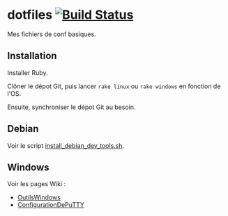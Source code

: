 dotfiles [![Build Status](https://secure.travis-ci.org/sroccaserra/dotfiles.png)](http://travis-ci.org/sroccaserra/dotfiles)
========

Mes fichiers de conf basiques.

Installation
------------

Installer Ruby.

Clôner le dépot Git, puis lancer `rake linux` ou `rake windows` en fonction de l'OS.

Ensuite, synchroniser le dépot Git au besoin.

Debian
------

Voir le script [install_debian_dev_tools.sh](install_debian_dev_tools.sh).

Windows
-------

Voir les pages Wiki :
- [OutilsWindows](https://github.com/sroccaserra/dotfiles/wiki/OutilsWindows)
- [ConfigurationDePuTTY](https://github.com/sroccaserra/dotfiles/wiki/ConfigurationDePuTTY)



